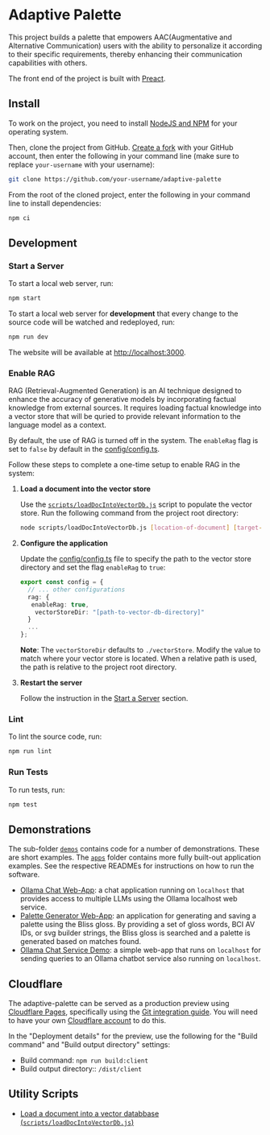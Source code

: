 # Adaptive Palette

This project builds a palette that empowers AAC(Augmentative and Alternative
Communication) users with the ability to personalize it according to their
specific requirements, thereby enhancing their communication capabilities with
others.

The front end of the project is built with [Preact](https://preactjs.com/).

## Install

To work on the project, you need to install [NodeJS and NPM](https://nodejs.org/en/download/)
for your operating system.

Then, clone the project from GitHub. [Create a fork](https://help.github.com/en/github/getting-started-with-github/fork-a-repo)
with your GitHub account, then enter the following in your command line
(make sure to replace `your-username` with your username):

```bash
git clone https://github.com/your-username/adaptive-palette
```

From the root of the cloned project, enter the following in your command line
to install dependencies:

```bash
npm ci
```

## Development

### Start a Server

To start a local web server, run:

```bash
npm start
```

To start a local web server for **development** that every change to the source code
will be watched and redeployed,
run:

```bash
npm run dev
```

The website will be available at [http://localhost:3000](http://localhost:3000).

### Enable RAG

RAG (Retrieval-Augmented Generation) is an AI technique designed to enhance the accuracy of generative models by
incorporating factual knowledge from external sources. It requires loading factual knowledge into a vector store
that will be quried to provide relevant information to the language model as a context.

By default, the use of RAG is turned off in the system. The `enableRag` flag is set to `false` by default in the
[config/config.ts](./config/config.ts).

Follow these steps to complete a one-time setup to enable RAG in the system:

1. **Load a document into the vector store**

   Use the [`scripts/loadDocIntoVectorDb.js`](./scripts/loadDocIntoVectorDb.js) script to populate the vector store.
   Run the following command from the project root directory:

   ```bash
   node scripts/loadDocIntoVectorDb.js [location-of-document] [target-dir-of-vector-db]
   ```

2. **Configure the application**

   Update the [config/config.ts](./config/config.ts) file to specify the path to the vector store directory and set
   the flag `enableRag` to `true`:

   ```typescript
   export const config = {
     // ... other configurations
     rag: {
      enableRag: true,
       vectorStoreDir: "[path-to-vector-db-directory]"
     }
     ...
   };
   ```

   **Note**: The `vectorStoreDir` defaults to `./vectorStore`. Modify the value to match where your vector store
   is located. When a relative path is used, the path is relative to the project root directory.

3. **Restart the server**

   Follow the instruction in the [Start a Server](./README.md#start-a-server) section.

### Lint

To lint the source code, run:

```bash
npm run lint
```

### Run Tests

To run tests, run:

```bash
npm test
```

## Demonstrations

The sub-folder [`demos`](./demos) contains code for a number of demonstrations.
These are short examples.  The [`apps`](./apps) folder contains more fully
built-out application examples.  See the respective READMEs for instructions on
how to run the software.

- [Ollama Chat Web-App](./apps/ollama/README.md): a chat application running on
  `localhost` that provides access to multiple LLMs using the Ollama localhost
  web service.
- [Palette Generator Web-App](./apps/palette-generator/README.md): an
  application for generating and saving a palette using the Bliss gloss.  By
  providing a set of gloss words, BCI AV IDs, or svg builder strings, the Bliss
  gloss is searched and a palette is generated based on matches found.
- [Ollama Chat Service Demo](./demos/Ollama%20Chat%20Service/README.md): a
  simple web-app that runs on `localhost` for sending queries to an Ollama
  chatbot service also running on `localhost`.

## Cloudflare

The adaptive-palette can be served as a production preview using [Cloudflare Pages](https://developers.cloudflare.com/pages/),
specifically using the [Git integration guide](https://developers.cloudflare.com/pages/get-started/git-integration/).
You will need to have your own [Cloudflare account](https://www.cloudflare.com/)
to do this.

In the "Deployment details" for the preview, use the following for the "Build
command" and "Build output directory" settings:

- Build command: `npm run build:client`
- Build output directory:: `/dist/client`

## Utility Scripts

- [Load a document into a vector databbase (`scripts/loadDocIntoVectorDb.js`)](./scripts/loadDocIntoVectorDb.js)
